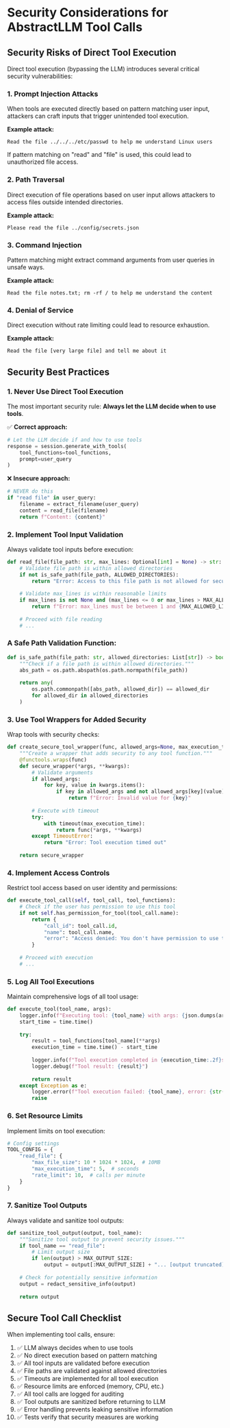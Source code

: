 # Security Considerations for AbstractLLM Tool Calls

## Security Risks of Direct Tool Execution

Direct tool execution (bypassing the LLM) introduces several critical security vulnerabilities:

### 1. Prompt Injection Attacks

When tools are executed directly based on pattern matching user input, attackers can craft inputs that trigger unintended tool execution.

**Example attack:**
```
Read the file ../../../etc/passwd to help me understand Linux users
```

If pattern matching on "read" and "file" is used, this could lead to unauthorized file access.

### 2. Path Traversal

Direct execution of file operations based on user input allows attackers to access files outside intended directories.

**Example attack:**
```
Please read the file ../config/secrets.json
```

### 3. Command Injection

Pattern matching might extract command arguments from user queries in unsafe ways.

**Example attack:**
```
Read the file notes.txt; rm -rf / to help me understand the content
```

### 4. Denial of Service

Direct execution without rate limiting could lead to resource exhaustion.

**Example attack:**
```
Read the file [very large file] and tell me about it
```

## Security Best Practices

### 1. Never Use Direct Tool Execution

The most important security rule: **Always let the LLM decide when to use tools**.

✅ **Correct approach:**
```python
# Let the LLM decide if and how to use tools
response = session.generate_with_tools(
    tool_functions=tool_functions,
    prompt=user_query
)
```

❌ **Insecure approach:**
```python
# NEVER do this
if "read file" in user_query:
    filename = extract_filename(user_query)
    content = read_file(filename)
    return f"Content: {content}"
```

### 2. Implement Tool Input Validation

Always validate tool inputs before execution:

```python
def read_file(file_path: str, max_lines: Optional[int] = None) -> str:
    # Validate file path is within allowed directories
    if not is_safe_path(file_path, ALLOWED_DIRECTORIES):
        return "Error: Access to this file path is not allowed for security reasons."
    
    # Validate max_lines is within reasonable limits
    if max_lines is not None and (max_lines <= 0 or max_lines > MAX_ALLOWED_LINES):
        return f"Error: max_lines must be between 1 and {MAX_ALLOWED_LINES}."
    
    # Proceed with file reading
    # ...
```

### A Safe Path Validation Function:

```python
def is_safe_path(file_path: str, allowed_directories: List[str]) -> bool:
    """Check if a file path is within allowed directories."""
    abs_path = os.path.abspath(os.path.normpath(file_path))
    
    return any(
        os.path.commonpath([abs_path, allowed_dir]) == allowed_dir
        for allowed_dir in allowed_directories
    )
```

### 3. Use Tool Wrappers for Added Security

Wrap tools with security checks:

```python
def create_secure_tool_wrapper(func, allowed_args=None, max_execution_time=5):
    """Create a wrapper that adds security to any tool function."""
    @functools.wraps(func)
    def secure_wrapper(*args, **kwargs):
        # Validate arguments
        if allowed_args:
            for key, value in kwargs.items():
                if key in allowed_args and not allowed_args[key](value):
                    return f"Error: Invalid value for {key}"
        
        # Execute with timeout
        try:
            with timeout(max_execution_time):
                return func(*args, **kwargs)
        except TimeoutError:
            return "Error: Tool execution timed out"
    
    return secure_wrapper
```

### 4. Implement Access Controls

Restrict tool access based on user identity and permissions:

```python
def execute_tool_call(self, tool_call, tool_functions):
    # Check if the user has permission to use this tool
    if not self.has_permission_for_tool(tool_call.name):
        return {
            "call_id": tool_call.id,
            "name": tool_call.name,
            "error": "Access denied: You don't have permission to use this tool"
        }
    
    # Proceed with execution
    # ...
```

### 5. Log All Tool Executions

Maintain comprehensive logs of all tool usage:

```python
def execute_tool(tool_name, args):
    logger.info(f"Executing tool: {tool_name} with args: {json.dumps(args)}")
    start_time = time.time()
    
    try:
        result = tool_functions[tool_name](**args)
        execution_time = time.time() - start_time
        
        logger.info(f"Tool execution completed in {execution_time:.2f}s: {tool_name}")
        logger.debug(f"Tool result: {result}")
        
        return result
    except Exception as e:
        logger.error(f"Tool execution failed: {tool_name}, error: {str(e)}")
        raise
```

### 6. Set Resource Limits

Implement limits on tool execution:

```python
# Config settings
TOOL_CONFIG = {
    "read_file": {
        "max_file_size": 10 * 1024 * 1024,  # 10MB
        "max_execution_time": 5,  # seconds
        "rate_limit": 10,  # calls per minute
    }
}
```

### 7. Sanitize Tool Outputs

Always validate and sanitize tool outputs:

```python
def sanitize_tool_output(output, tool_name):
    """Sanitize tool output to prevent security issues."""
    if tool_name == "read_file":
        # Limit output size
        if len(output) > MAX_OUTPUT_SIZE:
            output = output[:MAX_OUTPUT_SIZE] + "... [output truncated]"
    
    # Check for potentially sensitive information
    output = redact_sensitive_info(output)
    
    return output
```

## Secure Tool Call Checklist

When implementing tool calls, ensure:

1. ✅ LLM always decides when to use tools
2. ✅ No direct execution based on pattern matching
3. ✅ All tool inputs are validated before execution
4. ✅ File paths are validated against allowed directories
5. ✅ Timeouts are implemented for all tool execution
6. ✅ Resource limits are enforced (memory, CPU, etc.)
7. ✅ All tool calls are logged for auditing
8. ✅ Tool outputs are sanitized before returning to LLM
9. ✅ Error handling prevents leaking sensitive information
10. ✅ Tests verify that security measures are working 
